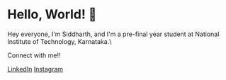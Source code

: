 # Hello, World! 👋

Hey everyone, I'm Siddharth, and I'm a pre-final year student at National Institute of Technology, Karnataka.\

Connect with me!!

<a href="https://www.linkedin.com/in/siddharthct" target="_blank">LinkedIn</a>
<a href="https://www.instagram.com/siddharth.tanksali/" target="_blank">Instagram</a>
